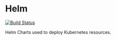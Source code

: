 # Helm

[![Build Status](https://dev.azure.com/Ummati/Ummati/_apis/build/status/Helm)](https://dev.azure.com/Ummati/Ummati/_build/latest?definitionId=2)

Helm Charts used to deploy Kubernetes resources.
